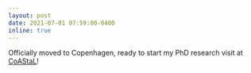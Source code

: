 ```yaml
---
layout: post
date: 2021-07-01 07:59:00-0400
inline: true
---
```


Officially moved to Copenhagen, ready to start my PhD research visit at [CoAStaL](https://coastalcph.github.io/)!
